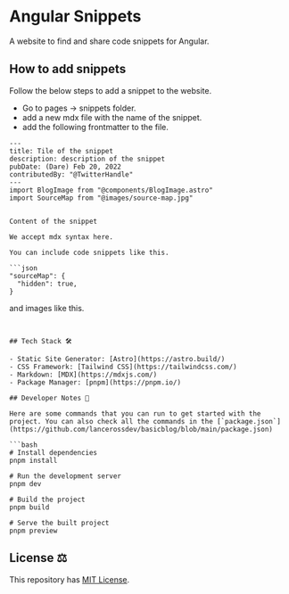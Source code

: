 # Angular Snippets 

A website to find and share code snippets for Angular.

## How to add snippets

Follow the below steps to add a snippet to the website.

- Go to pages -> snippets folder.
- add a new mdx file with the name of the snippet.
- add the following frontmatter to the file.

```mdx
---
title: Tile of the snippet
description: description of the snippet
pubDate: (Dare) Feb 20, 2022
contributedBy: "@TwitterHandle"
---
import BlogImage from "@components/BlogImage.astro"
import SourceMap from "@images/source-map.jpg"


Content of the snippet

We accept mdx syntax here.

You can include code snippets like this.

```json
"sourceMap": {
  "hidden": true,
}
```

and images like this.

<BlogImage src={ImagePath} alt="hidden source map for production" />

```


## Tech Stack 🛠️

- Static Site Generator: [Astro](https://astro.build/)
- CSS Framework: [Tailwind CSS](https://tailwindcss.com/)
- Markdown: [MDX](https://mdxjs.com/)
- Package Manager: [pnpm](https://pnpm.io/)

## Developer Notes 📝

Here are some commands that you can run to get started with the project. You can also check all the commands in the [`package.json`](https://github.com/lancerossdev/basicblog/blob/main/package.json)

```bash
# Install dependencies
pnpm install

# Run the development server
pnpm dev

# Build the project
pnpm build

# Serve the built project
pnpm preview
```

## License ⚖️

This repository has [MIT License](https://github.com/santoshyadavdev/angular-snipptes/blob/main/license).
